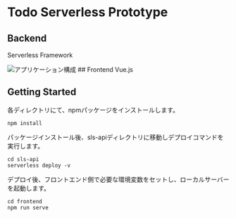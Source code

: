 # Todo Serverless Prototype
## Backend
Serverless Framework

<img alt="アプリケーション構成" src="https://user-images.githubusercontent.com/39259275/68763842-cb8d1480-065c-11ea-94ad-747b823ebd85.png">
## Frontend
Vue.js

## Getting Started
各ディレクトリにて、npmパッケージをインストールします。
```
npm install
```
パッケージインストール後、sls-apiディレクトリに移動しデプロイコマンドを実行します。
```
cd sls-api
serverless deploy -v
```
デプロイ後、フロントエンド側で必要な環境変数をセットし、ローカルサーバーを起動します。
```
cd frontend
npm run serve
```
